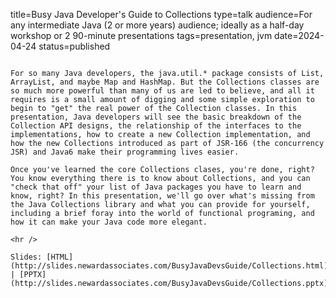 title=Busy Java Developer's Guide to Collections
type=talk
audience=For any intermediate Java (2 or more years) audience; ideally as a half-day workshop or 2 90-minute presentations
tags=presentation, jvm
date=2024-04-24
status=published
~~~~~~

For so many Java developers, the java.util.* package consists of List, ArrayList, and maybe Map and HashMap. But the Collections classes are so much more powerful than many of us are led to believe, and all it requires is a small amount of digging and some simple exploration to begin to "get" the real power of the Collection classes. In this presentation, Java developers will see the basic breakdown of the Collection API designs, the relationship of the interfaces to the implementations, how to create a new Collection implementation, and how the new Collections introduced as part of JSR-166 (the concurrency JSR) and Java6 make their programming lives easier.

Once you've learned the core Collections clases, you're done, right? You know everything there is to know about Collections, and you can "check that off" your list of Java packages you have to learn and know, right? In this presentation, we'll go over what's missing from the Java Collections library and what you can provide for yourself, including a brief foray into the world of functional programing, and how it can make your Java code more elegant.
    
<hr />

Slides: [HTML](http://slides.newardassociates.com/BusyJavaDevsGuide/Collections.html) | [PPTX](http://slides.newardassociates.com/BusyJavaDevsGuide/Collections.pptx)
